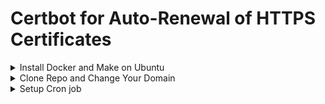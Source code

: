# Certbot for Auto-Renewal of HTTPS Certificates

<details>
<summary>Install Docker and Make on Ubuntu</summary>

  ```bash
  sudo apt-get update
  sudo apt-get install docker.io -y
  sudo systemctl start docker
  sudo systemctl enable docker
  sudo usermod -a -G docker $(whoami)
  newgrp docker
  sudo apt-get install make
  ```
</details>

<details>
<summary>Clone Repo and Change Your Domain</summary>

  ```bash
  git clone https://github.com/mrunal-modi/certbot.git
  make build
  make certbot
  make run
  make update-nginx-ssl
  make stop
  make clean
  ```
</details>


<details>
<summary>Setup Cron job</summary>
To set up a cron job for Certbot to automatically renew SSL certificates, you can add the following line to your crontab file. You can edit the crontab file by running the command crontab -e in your terminal.

  ```bash
    0 0 * * * cd /path/to/your/project && make update-nginx-ssl
  ```
</details>


